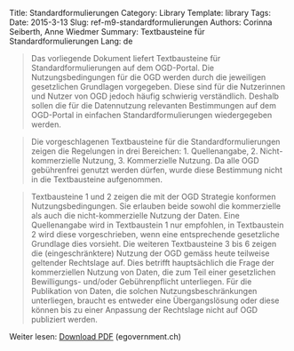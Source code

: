 Title: Standardformulierungen
Category: Library
Template: library
Tags:
Date: 2015-3-13
Slug: ref-m9-standardformulierungen
Authors: Corinna Seiberth, Anne Wiedmer
Summary: Textbausteine für Standardformulierungen
Lang: de

> Das vorliegende Dokument liefert Textbausteine für Standardformulierungen auf dem OGD-Portal. Die Nutzungsbedingungen für die OGD werden durch die jeweiligen gesetzlichen Grundlagen vorgegeben. Diese sind für die Nutzerinnen und Nutzer von OGD jedoch häufig schwierig verständlich. Deshalb sollen die für die Datennutzung relevanten Bestimmungen auf dem OGD-Portal in einfachen Standardformulierungen wiedergegeben werden.

> Die vorgeschlagenen Textbausteine für die Standardformulierungen zeigen die Regelungen in drei Bereichen: 1. Quellenangabe, 2. Nicht-kommerzielle Nutzung, 3. Kommerzielle Nutzung. Da alle OGD gebührenfrei genutzt werden dürfen, wurde diese Bestimmung nicht in die Textbausteine aufgenommen.

> Textbausteine 1 und 2 zeigen die mit der OGD Strategie konformen Nutzungsbedingungen. Sie erlauben beide sowohl die kommerzielle als auch die nicht-kommerzielle Nutzung der Daten. Eine Quellenangabe wird in Textbaustein 1 nur empfohlen, in Textbaustein 2 wird diese vorgeschrieben, wenn eine entsprechende gesetzliche Grundlage dies vorsieht. Die weiteren Textbausteine 3 bis 6 zeigen die (eingeschränktere) Nutzung der OGD gemäss heute teilweise geltender Rechtslage auf. Dies betrifft hauptsächlich  die Frage der kommerziellen Nutzung von Daten, die zum Teil einer gesetzlichen Bewilligungs- und/oder Gebührenpflicht unterliegen. Für die Publikation von Daten, die solchen Nutzungsbeschränkungen unterliegen, braucht es entweder eine Übergangslösung oder diese können bis zu einer Anpassung der Rechtslage nicht auf OGD publiziert werden.

Weiter lesen: [Download PDF](http://www.egovernment.ch/umsetzung/00881/00883/01112/index.html?lang=de&download=NHzLpZeg7t,lnp6I0NTU042l2Z6ln1acy4Zn4Z2qZpnO2Yuq2Z6gpJCDdnt2gGym162epYbg2c_JjKbNoKSn6A--) (egovernment.ch)

